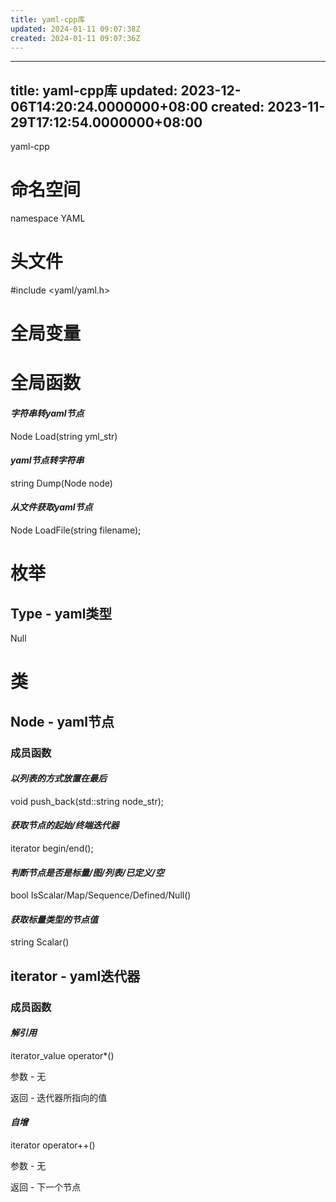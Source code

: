 ```yaml
---
title: yaml-cpp库
updated: 2024-01-11 09:07:38Z
created: 2024-01-11 09:07:36Z
---
```


---
title: yaml-cpp库
updated: 2023-12-06T14:20:24.0000000+08:00
created: 2023-11-29T17:12:54.0000000+08:00
---

yaml-cpp
# 命名空间
namespace YAML
# 头文件
\#include \<yaml/yaml.h\>
# 全局变量
# 全局函数
#### *字符串转yaml节点*
Node Load(string yml_str)
#### *yaml节点转字符串*
string Dump(Node node)
#### *从文件获取yaml节点*
Node LoadFile(string filename);
# 枚举
## Type - yaml类型
Null

# 类
## Node - yaml节点
### 成员函数
#### *以列表的方式放置在最后*
void push_back(std::string node_str);
#### *获取节点的起始/终端迭代器*
iterator begin/end();
#### *判断节点是否是标量/图/列表/已定义/空*
bool IsScalar/Map/Sequence/Defined/Null()
#### *获取标量类型的节点值*
string Scalar()

## iterator - yaml迭代器
### 成员函数
#### *解引用*
iterator_value operator\*()

参数 - 无

返回 - 迭代器所指向的值
#### *自增*
iterator operator++()

参数 - 无

返回 - 下一个节点

